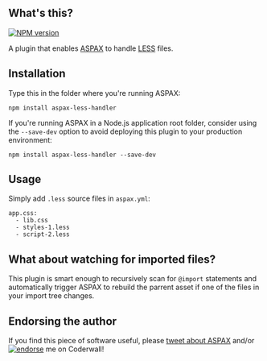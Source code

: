 ## What's this?
[![NPM version](https://badge.fury.io/js/aspax-less-handler.png)](http://badge.fury.io/js/aspax-less-handler)

A plugin that enables [ASPAX](http://aspax.github.io) to handle [LESS](http://lesscss.org) files.

## Installation
Type this in the folder where you're running ASPAX:

    npm install aspax-less-handler

If you're running ASPAX in a Node.js application root folder, consider using the `--save-dev` option to avoid deploying this plugin to your production environment:

    npm install aspax-less-handler --save-dev

## Usage
Simply add `.less` source files in `aspax.yml`:

    app.css:
      - lib.css
      - styles-1.less
      - script-2.less

## What about watching for imported files?
This plugin is smart enough to recursively scan for `@import` statements and automatically trigger ASPAX to rebuild the parrent asset if one of the files in your import tree changes.

## Endorsing the author
If you find this piece of software useful, please [tweet about ASPAX](http://twitter.com/share?text=Checkout%20ASPAX%2C%20the%20simple%20Node.js%20asset%20packager!&url=http%3A%2F%2Faspax.github.io&hashtags=aspax&via=icflorescu) and/or [![endorse](https://api.coderwall.com/icflorescu/endorsecount.png)](https://coderwall.com/icflorescu) me on Coderwall!

